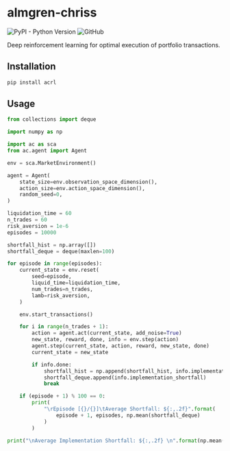 # almgren-chriss

![PyPI - Python Version](https://img.shields.io/pypi/pyversions/acrl)
![GitHub](https://img.shields.io/github/license/brilhana/acrl)

Deep reinforcement learning for optimal execution of portfolio transactions.

## Installation
```bash
pip install acrl
```

## Usage
```python
from collections import deque

import numpy as np

import ac as sca
from ac.agent import Agent

env = sca.MarketEnvironment()

agent = Agent(
    state_size=env.observation_space_dimension(),
    action_size=env.action_space_dimension(),
    random_seed=0,
)

liquidation_time = 60
n_trades = 60
risk_aversion = 1e-6
episodes = 10000

shortfall_hist = np.array([])
shortfall_deque = deque(maxlen=100)

for episode in range(episodes):
    current_state = env.reset(
        seed=episode,
        liquid_time=liquidation_time,
        num_trades=n_trades,
        lamb=risk_aversion,
    )

    env.start_transactions()

    for i in range(n_trades + 1):
        action = agent.act(current_state, add_noise=True)
        new_state, reward, done, info = env.step(action)
        agent.step(current_state, action, reward, new_state, done)
        current_state = new_state

        if info.done:
            shortfall_hist = np.append(shortfall_hist, info.implementation_shortfall)
            shortfall_deque.append(info.implementation_shortfall)
            break

    if (episode + 1) % 100 == 0:
        print(
            "\rEpisode [{}/{}]\tAverage Shortfall: ${:,.2f}".format(
                episode + 1, episodes, np.mean(shortfall_deque)
            )
        )

print("\nAverage Implementation Shortfall: ${:,.2f} \n".format(np.mean(shortfall_hist)))
```